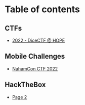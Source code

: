 # Table of contents

## CTFs

* [2022 - DiceCTF @ HOPE](README.md)

## Mobile Challenges

* [NahamCon CTF 2022](mobile-challenges/nahamcon-ctf-2022.md)

## HackTheBox

* [Page 2](hackthebox/page-2.md)
